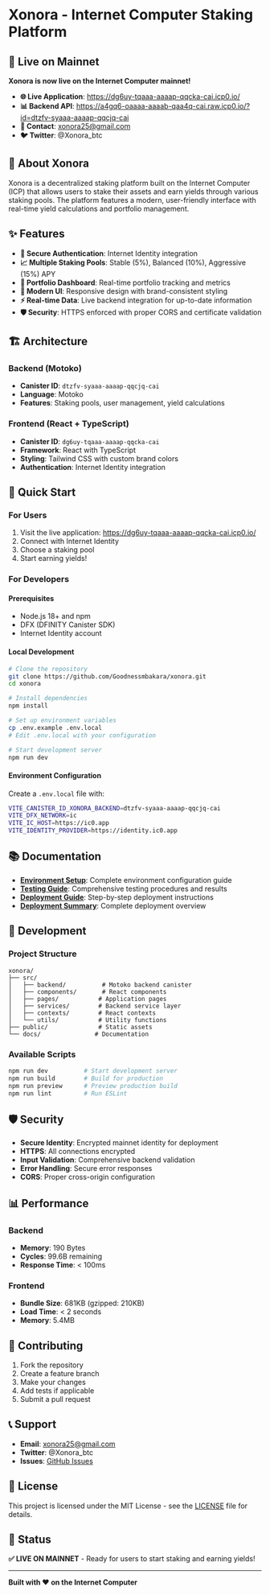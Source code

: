 # Xonora - Internet Computer Staking Platform

## 🚀 Live on Mainnet

**Xonora is now live on the Internet Computer mainnet!**

- **🌐 Live Application**: https://dg6uy-tqaaa-aaaap-qqcka-cai.icp0.io/
- **📊 Backend API**: https://a4gq6-oaaaa-aaaab-qaa4q-cai.raw.icp0.io/?id=dtzfv-syaaa-aaaap-qqcjq-cai
- **📧 Contact**: xonora25@gmail.com
- **🐦 Twitter**: @Xonora_btc

## 🎯 About Xonora

Xonora is a decentralized staking platform built on the Internet Computer (ICP) that allows users to stake their assets and earn yields through various staking pools. The platform features a modern, user-friendly interface with real-time yield calculations and portfolio management.

## ✨ Features

- **🔐 Secure Authentication**: Internet Identity integration
- **📈 Multiple Staking Pools**: Stable (5%), Balanced (10%), Aggressive (15%) APY
- **💼 Portfolio Dashboard**: Real-time portfolio tracking and metrics
- **🎨 Modern UI**: Responsive design with brand-consistent styling
- **⚡ Real-time Data**: Live backend integration for up-to-date information
- **🛡️ Security**: HTTPS enforced with proper CORS and certificate validation

## 🏗️ Architecture

### Backend (Motoko)
- **Canister ID**: `dtzfv-syaaa-aaaap-qqcjq-cai`
- **Language**: Motoko
- **Features**: Staking pools, user management, yield calculations

### Frontend (React + TypeScript)
- **Canister ID**: `dg6uy-tqaaa-aaaap-qqcka-cai`
- **Framework**: React with TypeScript
- **Styling**: Tailwind CSS with custom brand colors
- **Authentication**: Internet Identity integration

## 🚀 Quick Start

### For Users
1. Visit the live application: https://dg6uy-tqaaa-aaaap-qqcka-cai.icp0.io/
2. Connect with Internet Identity
3. Choose a staking pool
4. Start earning yields!

### For Developers

#### Prerequisites
- Node.js 18+ and npm
- DFX (DFINITY Canister SDK)
- Internet Identity account

#### Local Development
```bash
# Clone the repository
git clone https://github.com/Goodnessmbakara/xonora.git
cd xonora

# Install dependencies
npm install

# Set up environment variables
cp .env.example .env.local
# Edit .env.local with your configuration

# Start development server
npm run dev
```

#### Environment Configuration
Create a `.env.local` file with:
```bash
VITE_CANISTER_ID_XONORA_BACKEND=dtzfv-syaaa-aaaap-qqcjq-cai
VITE_DFX_NETWORK=ic
VITE_IC_HOST=https://ic0.app
VITE_IDENTITY_PROVIDER=https://identity.ic0.app
```

## 📚 Documentation

- **[Environment Setup](ENVIRONMENT.md)**: Complete environment configuration guide
- **[Testing Guide](TESTING.md)**: Comprehensive testing procedures and results
- **[Deployment Guide](DEPLOYMENT.md)**: Step-by-step deployment instructions
- **[Deployment Summary](DEPLOYMENT_SUMMARY.md)**: Complete deployment overview

## 🔧 Development

### Project Structure
```
xonora/
├── src/
│   ├── backend/          # Motoko backend canister
│   ├── components/       # React components
│   ├── pages/           # Application pages
│   ├── services/        # Backend service layer
│   ├── contexts/        # React contexts
│   └── utils/           # Utility functions
├── public/              # Static assets
└── docs/               # Documentation
```

### Available Scripts
```bash
npm run dev          # Start development server
npm run build        # Build for production
npm run preview      # Preview production build
npm run lint         # Run ESLint
```

## 🛡️ Security

- **Secure Identity**: Encrypted mainnet identity for deployment
- **HTTPS**: All connections encrypted
- **Input Validation**: Comprehensive backend validation
- **Error Handling**: Secure error responses
- **CORS**: Proper cross-origin configuration

## 📊 Performance

### Backend
- **Memory**: 190 Bytes
- **Cycles**: 99.6B remaining
- **Response Time**: < 100ms

### Frontend
- **Bundle Size**: 681KB (gzipped: 210KB)
- **Load Time**: < 2 seconds
- **Memory**: 5.4MB

## 🤝 Contributing

1. Fork the repository
2. Create a feature branch
3. Make your changes
4. Add tests if applicable
5. Submit a pull request

## 📞 Support

- **Email**: xonora25@gmail.com
- **Twitter**: @Xonora_btc
- **Issues**: [GitHub Issues](https://github.com/Goodnessmbakara/xonora/issues)

## 📄 License

This project is licensed under the MIT License - see the [LICENSE](LICENSE) file for details.

## 🎉 Status

**✅ LIVE ON MAINNET** - Ready for users to start staking and earning yields!

---

**Built with ❤️ on the Internet Computer**
